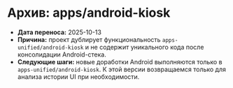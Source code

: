 # Архив: apps/android-kiosk

- **Дата переноса:** 2025-10-13
- **Причина:** проект дублирует функциональность `apps-unified/android-kiosk` и не содержит уникального кода после консолидации Android-стека.
- **Следующие шаги:** новые доработки Android выполняются только в `apps-unified/android-kiosk`. К этой версии возвращаемся только для анализа истории UI при необходимости.
